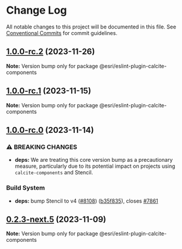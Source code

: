 # Change Log

All notable changes to this project will be documented in this file.
See [Conventional Commits](https://conventionalcommits.org) for commit guidelines.

## [1.0.0-rc.2](https://github.com/Esri/calcite-design-system/compare/@esri/eslint-plugin-calcite-components@0.2.3-next.6...@esri/eslint-plugin-calcite-components@1.0.0-rc.2) (2023-11-26)

__Note:__ Version bump only for package @esri/eslint-plugin-calcite-components

## [1.0.0-rc.1](https://github.com/Esri/calcite-design-system/compare/@esri/eslint-plugin-calcite-components@1.0.0-rc.0...@esri/eslint-plugin-calcite-components@1.0.0-rc.1) (2023-11-15)

__Note:__ Version bump only for package @esri/eslint-plugin-calcite-components

## [1.0.0-rc.0](https://github.com/Esri/calcite-design-system/compare/@esri/eslint-plugin-calcite-components@0.2.3-next.4...@esri/eslint-plugin-calcite-components@1.0.0-rc.0) (2023-11-14)

### ⚠ BREAKING CHANGES

- __deps:__ We are treating this core version bump as a
  precautionary measure, particularly due to its potential impact on
  projects using `calcite-components` and Stencil.

### Build System

- __deps:__ bump Stencil to v4 ([#8108](https://github.com/Esri/calcite-design-system/issues/8108)) ([b35f835](https://github.com/Esri/calcite-design-system/commit/b35f83531b5e392d34863d6faffd1bdd0905d2a7)), closes [#7861](https://github.com/Esri/calcite-design-system/issues/7861)

## [0.2.3-next.5](https://github.com/Esri/calcite-design-system/compare/@esri/eslint-plugin-calcite-components@0.2.3-next.4...@esri/eslint-plugin-calcite-components@0.2.3-next.5) (2023-11-09)

__Note:__ Version bump only for package @esri/eslint-plugin-calcite-components
